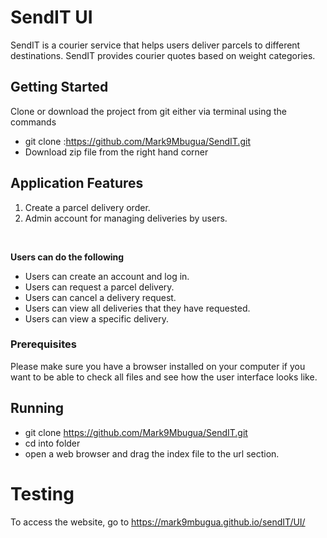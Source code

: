 # SendIT UI

SendIT is a courier service that helps users deliver parcels to different destinations. SendIT provides courier quotes based on weight categories.


## Getting Started
Clone or download the project from git either via terminal using the commands 
* git clone :https://github.com/Mark9Mbugua/SendIT.git
* Download zip file from the right hand corner
		 

## Application Features

1. Create a parcel delivery order.
2. Admin account for managing deliveries by users.

<br>

**Users can do the following**

* Users can create an account and log in.
* Users can request a parcel delivery.
* Users can cancel a delivery request.
* Users can view all deliveries that they have requested.
* Users can view a specific delivery. 


### Prerequisites

Please make sure you have a browser installed on your computer if you want to be able to check all files and see how the user interface looks like.


## Running 

* git clone https://github.com/Mark9Mbugua/SendIT.git
* cd into folder
* open a web browser and drag the index file to the url section.

# Testing 
To access the website, go to https://mark9mbugua.github.io/sendIT/UI/

